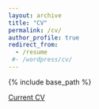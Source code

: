 ```yaml
---
layout: archive
title: "CV"
permalink: /cv/
author_profile: true
redirect_from:
  - /resume
 #- /wordpress/cv/
---
```




{% include base_path %}



[Current CV](https://drive.google.com/file/d/1Uodx271whMfeZ5kA-qZoWId6tp-quk7U/view?usp=sharing)

